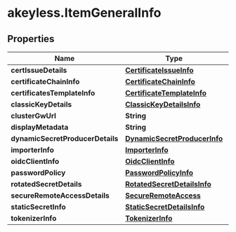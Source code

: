 # akeyless.ItemGeneralInfo

## Properties

Name | Type | Description | Notes
------------ | ------------- | ------------- | -------------
**certIssueDetails** | [**CertificateIssueInfo**](CertificateIssueInfo.md) |  | [optional] 
**certificateChainInfo** | [**CertificateChainInfo**](CertificateChainInfo.md) |  | [optional] 
**certificatesTemplateInfo** | [**CertificateTemplateInfo**](CertificateTemplateInfo.md) |  | [optional] 
**classicKeyDetails** | [**ClassicKeyDetailsInfo**](ClassicKeyDetailsInfo.md) |  | [optional] 
**clusterGwUrl** | **String** |  | [optional] 
**displayMetadata** | **String** |  | [optional] 
**dynamicSecretProducerDetails** | [**DynamicSecretProducerInfo**](DynamicSecretProducerInfo.md) |  | [optional] 
**importerInfo** | [**ImporterInfo**](ImporterInfo.md) |  | [optional] 
**oidcClientInfo** | [**OidcClientInfo**](OidcClientInfo.md) |  | [optional] 
**passwordPolicy** | [**PasswordPolicyInfo**](PasswordPolicyInfo.md) |  | [optional] 
**rotatedSecretDetails** | [**RotatedSecretDetailsInfo**](RotatedSecretDetailsInfo.md) |  | [optional] 
**secureRemoteAccessDetails** | [**SecureRemoteAccess**](SecureRemoteAccess.md) |  | [optional] 
**staticSecretInfo** | [**StaticSecretDetailsInfo**](StaticSecretDetailsInfo.md) |  | [optional] 
**tokenizerInfo** | [**TokenizerInfo**](TokenizerInfo.md) |  | [optional] 


